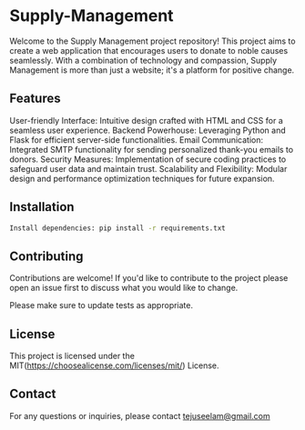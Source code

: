 # Supply-Management
Welcome to the Supply Management project repository! This project aims to create a web application that encourages users to donate to noble causes seamlessly. With a combination of technology and compassion, Supply Management is more than just a website; it's a platform for positive change.

## Features
User-friendly Interface: Intuitive design crafted with HTML and CSS for a seamless user experience.
Backend Powerhouse: Leveraging Python and Flask for efficient server-side functionalities.
Email Communication: Integrated SMTP functionality for sending personalized thank-you emails to donors.
Security Measures: Implementation of secure coding practices to safeguard user data and maintain trust.
Scalability and Flexibility: Modular design and performance optimization techniques for future expansion.

## Installation
```bash
Install dependencies: pip install -r requirements.txt
```
## Contributing
Contributions are welcome! If you'd like to contribute to the project please open an issue first
to discuss what you would like to change.

Please make sure to update tests as appropriate.

## License
This project is licensed under the MIT(https://choosealicense.com/licenses/mit/) License.

## Contact
For any questions or inquiries, please contact tejuseelam@gmail.com

